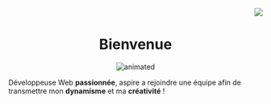 <p align="right"><img src="https://forthebadge.com/images/badges/built-with-love.svg"/></p>

<h1 align="center"> Bienvenue</h1>

<p align="center">
  <img src="https://media2.giphy.com/media/xUPGGDNsLvqsBOhuU0/giphy.gif?cid=ecf05e47qm87wluypuv3hwd337c5x78a3290bge478npg1mz&rid=giphy.gif&ct=g" alt="animated" />
</p>


Développeuse Web **passionnée**, aspire a rejoindre une équipe afin de transmettre mon **dynamisme** et ma **créativité** !
